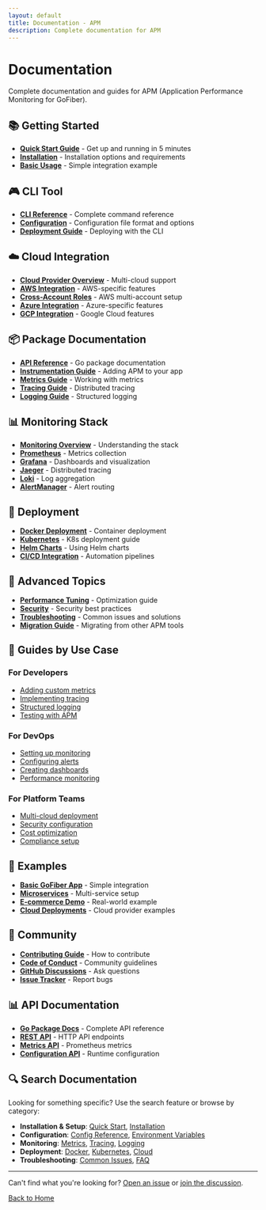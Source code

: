 ```yaml
---
layout: default
title: Documentation - APM
description: Complete documentation for APM
---
```


# Documentation

Complete documentation and guides for APM (Application Performance Monitoring for GoFiber).

## 📚 Getting Started

- [**Quick Start Guide**](./quickstart.md) - Get up and running in 5 minutes
- [**Installation**](./index.md#installation) - Installation options and requirements
- [**Basic Usage**](./index.md#quick-start) - Simple integration example

## 🎮 CLI Tool

- [**CLI Reference**](./cli-reference.md) - Complete command reference
- [**Configuration**](./configuration.md) - Configuration file format and options
- [**Deployment Guide**](./deployment.md) - Deploying with the CLI

## ☁️ Cloud Integration

- [**Cloud Provider Overview**](./cloud-provider-integration.md) - Multi-cloud support
- [**AWS Integration**](./cloud-provider-integration.md#aws) - AWS-specific features
- [**Cross-Account Roles**](./cross-account-role-assumption.md) - AWS multi-account setup
- [**Azure Integration**](./azure-integration.md) - Azure-specific features
- [**GCP Integration**](./gcp-integration-guide.md) - Google Cloud features

## 📦 Package Documentation

- [**API Reference**](https://pkg.go.dev/github.com/chaksack/apm) - Go package documentation
- [**Instrumentation Guide**](./instrumentation.md) - Adding APM to your app
- [**Metrics Guide**](./metrics.md) - Working with metrics
- [**Tracing Guide**](./tracing.md) - Distributed tracing
- [**Logging Guide**](./logging.md) - Structured logging

## 📊 Monitoring Stack

- [**Monitoring Overview**](./monitoring.md) - Understanding the stack
- [**Prometheus**](./prometheus.md) - Metrics collection
- [**Grafana**](./grafana.md) - Dashboards and visualization
- [**Jaeger**](./jaeger.md) - Distributed tracing
- [**Loki**](./loki.md) - Log aggregation
- [**AlertManager**](./alertmanager.md) - Alert routing

## 🚀 Deployment

- [**Docker Deployment**](./deployment.md#docker) - Container deployment
- [**Kubernetes**](./deployment.md#kubernetes) - K8s deployment guide
- [**Helm Charts**](./deployment.md#helm) - Using Helm charts
- [**CI/CD Integration**](./cicd.md) - Automation pipelines

## 🔧 Advanced Topics

- [**Performance Tuning**](./performance.md) - Optimization guide
- [**Security**](./security.md) - Security best practices
- [**Troubleshooting**](./troubleshooting.md) - Common issues and solutions
- [**Migration Guide**](./migration.md) - Migrating from other APM tools

## 📖 Guides by Use Case

### For Developers
- [Adding custom metrics](./instrumentation.md#custom-metrics)
- [Implementing tracing](./instrumentation.md#tracing)
- [Structured logging](./instrumentation.md#logging)
- [Testing with APM](./testing.md)

### For DevOps
- [Setting up monitoring](./quickstart.md#step-4-run-with-apm)
- [Configuring alerts](./alertmanager.md)
- [Creating dashboards](./grafana.md#custom-dashboards)
- [Performance monitoring](./monitoring.md#performance)

### For Platform Teams
- [Multi-cloud deployment](./cloud-deployments.md)
- [Security configuration](./security.md)
- [Cost optimization](./cost-optimization.md)
- [Compliance setup](./compliance.md)

## 📝 Examples

- [**Basic GoFiber App**](https://github.com/chaksack/apm/tree/main/examples/gofiber-app) - Simple integration
- [**Microservices**](https://github.com/chaksack/apm/tree/main/examples/microservices) - Multi-service setup
- [**E-commerce Demo**](https://github.com/chaksack/apm/tree/main/examples/ecommerce) - Real-world example
- [**Cloud Deployments**](https://github.com/chaksack/apm/tree/main/examples/cloud-integration) - Cloud provider examples

## 🤝 Community

- [**Contributing Guide**](https://github.com/chaksack/apm/blob/main/CONTRIBUTING.md) - How to contribute
- [**Code of Conduct**](https://github.com/chaksack/apm/blob/main/CODE_OF_CONDUCT.md) - Community guidelines
- [**GitHub Discussions**](https://github.com/chaksack/apm/discussions) - Ask questions
- [**Issue Tracker**](https://github.com/chaksack/apm/issues) - Report bugs

## 📊 API Documentation

- [**Go Package Docs**](https://pkg.go.dev/github.com/chaksack/apm) - Complete API reference
- [**REST API**](./api-reference.md) - HTTP API endpoints
- [**Metrics API**](./metrics-api.md) - Prometheus metrics
- [**Configuration API**](./config-api.md) - Runtime configuration

## 🔍 Search Documentation

Looking for something specific? Use the search feature or browse by category:

- **Installation & Setup**: [Quick Start](./quickstart.md), [Installation](./index.md#installation)
- **Configuration**: [Config Reference](./configuration.md), [Environment Variables](./configuration.md#environment-variables)
- **Monitoring**: [Metrics](./metrics.md), [Tracing](./tracing.md), [Logging](./logging.md)
- **Deployment**: [Docker](./deployment.md#docker), [Kubernetes](./deployment.md#kubernetes), [Cloud](./cloud-deployments.md)
- **Troubleshooting**: [Common Issues](./troubleshooting.md), [FAQ](./faq.md)

---

Can't find what you're looking for? [Open an issue](https://github.com/chaksack/apm/issues/new) or [join the discussion](https://github.com/chaksack/apm/discussions).

[Back to Home](./index.md)